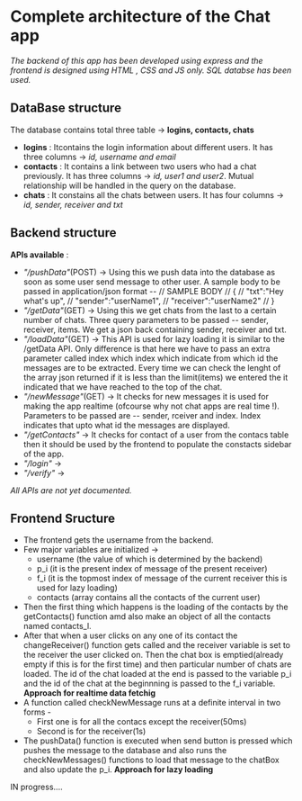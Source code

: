 # Complete architecture of the Chat app

*The backend of this app has been developed using express and the frontend is designed using HTML , CSS and JS only. SQL databse has been used.*

## DataBase structure

The database contains total three table -> **logins, contacts, chats**

- **logins** : Itcontains the login information about different users. It has three columns -> *id, username and email*
- **contacts** : It contains a link between two users who had a chat previously. It has three columns -> *id, user1 and user2*. Mutual relationship will be handled in the query on the database.
- **chats** : It constains all the chats between users. It has four columns -> *id, sender, receiver and txt*

## Backend structure

**APIs available** :

- *"/pushData"*(POST) ->  Using this we push data into the database as soon as some user send message to other user. A sample body to be passed in application/json format --
    // SAMPLE BODY
    // {
    //     "txt":"Hey what's up",
    //     "sender":"userName1",
    //      "receiver":"userName2"
    // }
- *"/getData"*(GET) -> Using this we get chats from the last to a certain number of chats. Three query parameters to be passed -- sender, receiver, items. We get a json back containing sender, receiver and txt.
- *"/loadData"*(GET) -> This API is used for lazy loading it is similar to the /getData API. Only difference is that here we have to pass an extra parameter called index which index which indicate from which id the messages are to be extracted. Every time we can check the lenght of the array json returned if it is less than the limit(items) we entered the it indicated that we have reached to the top of the chat.
- *"/newMessage"*(GET) -> It checks for new messages it is used for making the app realtime (ofcourse why not chat apps are real time !). Parameters to be passed are -- sender, rceiver and index. Index indicates that upto what id the messages are displayed.
- *"/getContacts"* -> It checks for contact of a user from the contacs table then it should be used by the frontend to populate the constacts sidebar of the app.
- *"/login"* ->
- *"/verify"* ->

*All APIs are not yet documented.*

## Frontend Sructure

- The frontend gets the username from the backend.
- Few major variables are initialized ->
  - username (the value of which is determined by the backend)
  - p_i (it is the present index of message of the present receiver)
  - f_i (it is the topmost index of message of the current receiver this is used for lazy loading)
  - contacts (array contains all the contacts of the current user)
- Then the first thing which happens is the loading of the contacts by the getContacts() function amd also make an object of all the contacts named contacts_l.
- After that when a user clicks on any one of its contact the changeReceiver() function gets called and the receiver variable is set to the receiver the user clicked on. Then the chat box is emptied(already empty if this is for the first time) and then particular number of chats are loaded. The id of the chat loaded at the end is passed to the variable p_i and the id of the chat at the beginnning is passed to the f_i variable.
**Approach for realtime data fetchig**
- A function called checkNewMessage runs at a definite interval in two forms -
  - First one is for all the contacs except the receiver(50ms)
  - Second is for the receiver(1s)
- The pushData() function is executed when send button is pressed which pushes the message to the database and also runs the checkNewMessages() functions to load that message to the chatBox and also update the p_i.
**Approach for lazy loading**

IN progress....
